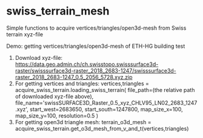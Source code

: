 # swiss_terrain_mesh
Simple functions to acquire vertices/triangles/open3d-mesh from Swiss terrain xyz-file


Demo: getting vertices/triangles/open3d-mesh of ETH-HG building
test
  1. Download xyz-file: https://data.geo.admin.ch/ch.swisstopo.swisssurface3d-raster/swisssurface3d-raster_2018_2683-1247/swisssurface3d-raster_2018_2683-1247_0.5_2056_5728.xyz.zip
  2. For getting vertices and triangles:
        vertices,triangles = acquire_swiss_terrain.loading_swiss_terrain(
           file_path=(the relative path of downloaded xyz-file above),
           file_name='swissSURFACE3D_Raster_0.5_xyz_CHLV95_LN02_2683_1247.xyz',
           start_west=2683650,
           start_south=1247800,
           map_size_x=100,
           map_size_y=100,
           resolution=0.5
         )
  4. For getting open3d triangle mesh: terrain_o3d_mesh = acquire_swiss_terrain.get_o3d_mesh_from_v_and_t(vertices,triangles)
